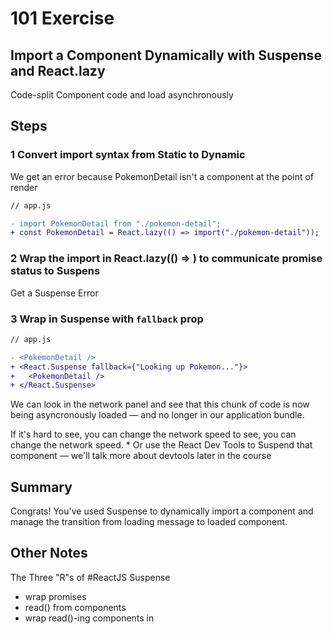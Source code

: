 # 101 Exercise

## Import a Component Dynamically with Suspense and React.lazy

Code-split Component code and load asynchronously

## Steps

### 1 Convert import syntax from Static to Dynamic

We get an error because PokemonDetail isn't a component at the point of render

```diff
// app.js

- import PokemonDetail from "./pokemon-detail";
+ const PokemonDetail = React.lazy(() => import("./pokemon-detail"));
```

### 2 Wrap the import in React.lazy(() => ) to communicate promise status to Suspens

Get a Suspense Error

### 3 Wrap in Suspense with `fallback` prop

```diff
// app.js

- <PokemonDetail />
+ <React.Suspense fallback={"Looking up Pokemon..."}>
+   <PokemonDetail />
+ </React.Suspense>
```

We can look in the network panel and see that this chunk of code is now being asyncronously loaded — and no longer in our application bundle.

If it's hard to see, you can change the network speed to see, you can change the network speed. \* Or use the React Dev Tools to Suspend that component — we'll talk more about devtools later in the course

## Summary

Congrats! You've used Suspense to dynamically import a component and manage the transition from loading message to loaded component.

## Other Notes

The Three "R"s of #ReactJS Suspense

- wrap promises
- read() from components
- wrap read()-ing components in <Suspense />
